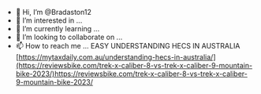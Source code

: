 - 👋 Hi, I’m @Bradaston12
- 👀 I’m interested in ...
- 🌱 I’m currently learning ...
- 💞️ I’m looking to collaborate on ...
- 📫 How to reach me ...
EASY UNDERSTANDING HECS IN AUSTRALIA 
<a>[https://mytaxdaily.com.au/understanding-hecs-in-australia/](https://reviewsbike.com/trek-x-caliber-8-vs-trek-x-caliber-9-mountain-bike-2023/)https://reviewsbike.com/trek-x-caliber-8-vs-trek-x-caliber-9-mountain-bike-2023/</a>
